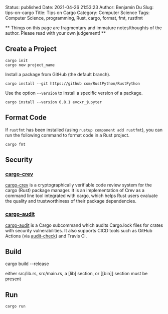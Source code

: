 Status: published
Date: 2021-04-26 21:53:23
Author: Benjamin Du
Slug: tips-on-cargo
Title: Tips on Cargo
Category: Computer Science
Tags: Computer Science, programming, Rust, cargo, format, fmt, rustfmt

**
Things on this page are fragmentary and immature notes/thoughts of the author.
Please read with your own judgement!
**


## Create a Project

    cargo init
    cargo new project_name

Install a package from GitHub (the default branch).

    cargo install --git https://github com/RustPython/RustPython
    
Use the option `--version` to install a specific version of a package.

    cargo install --version 0.8.1 evcxr_jupyter

## Format Code

If `rustfmt` has been installed (using `rustup component add rustfmt`),
you can run the following command to format code in a Rust project.

    cargo fmt 

## Security

### [cargo-crev](https://github.com/crev-dev/cargo-crev)
[cargo-crev](https://github.com/crev-dev/cargo-crev)
is a cryptographically verifiable code review system for the cargo (Rust) package manager.
It is an implementation of Crev as a command line tool integrated with cargo,
which helps Rust users evaluate the quality and trustworthiness of their package dependencies.

### [cargo-audit](https://github.com/RustSec/cargo-audit)
[cargo-audit](https://github.com/RustSec/cargo-audit)
is a Cargo subcommand
which audits Cargo.lock files for crates with security vulnerabilities.
It also supports CICD tools such as GitHub Actions 
(via [audit-check](https://github.com/actions-rs/audit-check))
and Travis CI.



## Build 

cargo build --release


either src/lib.rs, src/main.rs, a [lib] section, or [[bin]] section must be present


## Run 
    cargo run